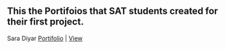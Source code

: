 ## This the Portifoios that SAT students created for their first project.

Sara Diyar [Portifolio](https://www.github.com/saradiyar/portifolio) | [View](https://www.saradiyar.netlify.com)
